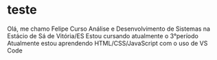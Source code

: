 # teste
Olá, me chamo Felipe
Curso Análise e Desenvolvimento de Sistemas na Estácio de Sá de Vitória/ES
Estou cursando atualmente o 3°período
Atualmente estou aprendendo HTML/CSS/JavaScript com o uso de VS Code

